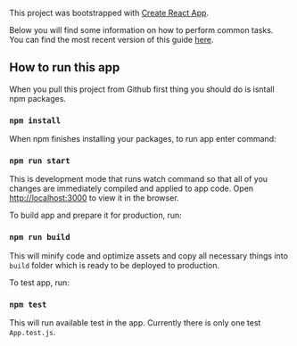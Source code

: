 This project was bootstrapped with [Create React App](https://github.com/facebookincubator/create-react-app).

Below you will find some information on how to perform common tasks.<br>
You can find the most recent version of this guide [here](https://github.com/facebookincubator/create-react-app/blob/master/packages/react-scripts/template/README.md).

## How to run this app

When you pull this project from Github first thing you
 should do is isntall npm packages.
 
### `npm install`

When npm finishes installing your packages, to run app
enter command:

### `npm run start`

This is development mode that runs watch command so that
all of you changes are immediately compiled and applied 
to app code.
Open [http://localhost:3000](http://localhost:3000) to view it in the browser.

To build app and prepare it for production, run:

### `npm run build`

This will minify code and optimize assets and copy all 
necessary things into `build` folder which is ready to be 
deployed to production.

To test app, run:

### `npm test`

This will run available test in the app.
Currently there is only one test `App.test.js`.
